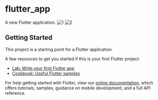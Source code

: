 
# flutter_app

A new Flutter application.
![1](https://user-images.githubusercontent.com/48870254/128066836-bfe56776-6e4d-4da5-928e-52682a2c9779.jpg)
![2](https://user-images.githubusercontent.com/48870254/128066843-56c6c1eb-9781-46d0-9669-a442172c67b1.jpg)
## Getting Started

This project is a starting point for a Flutter application.

A few resources to get you started if this is your first Flutter project:

- [Lab: Write your first Flutter app](https://flutter.dev/docs/get-started/codelab)
- [Cookbook: Useful Flutter samples](https://flutter.dev/docs/cookbook)

For help getting started with Flutter, view our
[online documentation](https://flutter.dev/docs), which offers tutorials,
samples, guidance on mobile development, and a full API reference.
